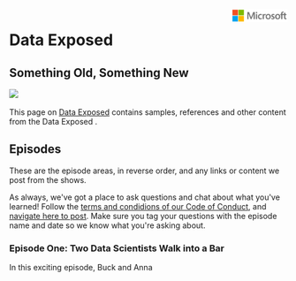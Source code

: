 <img style="float: right;" src="./graphics/solutions-microsoft-logo-small.png">

# Data Exposed
## Something Old, Something New
<img  width="100" src="./graphics/sosn-trans-white.svg">

This page on [Data Exposed](https://microsoft.github.io/dataexposed/) contains samples, references and other content from the Data Exposed .

## Episodes

These are the episode  areas, in reverse order, and any links or content we post from the shows. 

As always, we've got a place to ask questions and chat about what you've learned! Follow the [terms and condidions of our Code of Conduct](https://opensource.microsoft.com/codeofconduct/), and [navigate here to post](https://github.com/microsoft/dataexposed/discussions). Make sure you tag your questions with the episode name and date so we know what you're asking about.

### Episode One: Two Data Scientists Walk into a Bar

In this exciting episode, Buck and Anna 